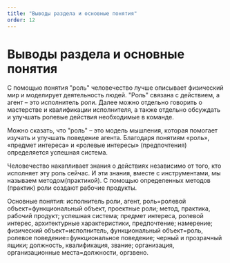 ```yaml
---
title: "Выводы раздела и основные понятия"
order: 12
---
```


# Выводы раздела и основные понятия

С помощью понятия "роль" человечество лучше описывает физический мир и моделирует деятельность людей. "Роль" связана с действием, а агент – это исполнитель роли. Далее можно отдельно говорить о мастерстве и квалификации исполнителя, а также отдельно обсуждать и улучшать ролевые действия необходимые в команде.

Можно сказать, что "роль" – это модель мышления, которая помогает изучать и улучшать поведение агента. Благодаря понятиям «роль», «предмет интереса» и «ролевые интересы» (предпочтения) определяется успешная система.

Человечество накапливает знания о действиях независимо от того, кто исполняет эту роль сейчас. И эти знания, вместе с инструментами, мы называем методом(практикой). С помощью определенных методов (практик) роли создают рабочие продукты.

Основные понятия: исполнитель роли, агент, роль=ролевой объект=функциональный объект, проектные роли; метод, практика, рабочий продукт; успешная система; предмет интереса, ролевой интерес, архитектурные характеристики, предпочтение; намерение; физический объект=исполнитель, функциональный объект=роль, ролевое поведение=функциональное поведение; черный и прозрачный ящики; должность, квалификация, звание; организация, организационные места=должности, оргзвено.